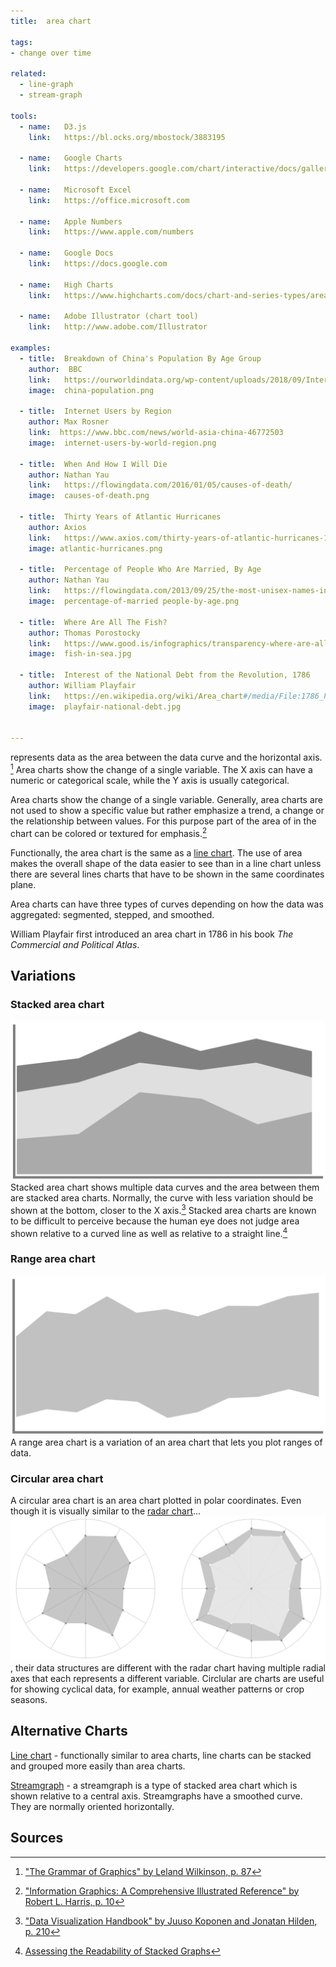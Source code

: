 ```yaml
---
title:  area chart
  
tags:
- change over time

related:
  - line-graph
  - stream-graph

tools:
  - name:   D3.js
    link:   https://bl.ocks.org/mbostock/3883195

  - name:   Google Charts
    link:   https://developers.google.com/chart/interactive/docs/gallery/areachart

  - name:   Microsoft Excel
    link:   https://office.microsoft.com

  - name:   Apple Numbers
    link:   https://www.apple.com/numbers

  - name:   Google Docs
    link:   https://docs.google.com

  - name:   High Charts
    link:   https://www.highcharts.com/docs/chart-and-series-types/area-chart

  - name:   Adobe Illustrator (chart tool)
    link:   http://www.adobe.com/Illustrator

examples:
  - title:  Breakdown of China's Population By Age Group
    author:  BBC
    link:   https://ourworldindata.org/wp-content/uploads/2018/09/Internet-users-by-world-region.png
    image:  china-population.png

  - title:  Internet Users by Region
    author: Max Rosner
    link:  https://www.bbc.com/news/world-asia-china-46772503
    image:  internet-users-by-world-region.png
    
  - title:  When And How I Will Die
    author: Nathan Yau
    link:   https://flowingdata.com/2016/01/05/causes-of-death/
    image:  causes-of-death.png
    
  - title:  Thirty Years of Atlantic Hurricanes
    author: Axios
    link:   https://www.axios.com/thirty-years-of-atlantic-hurricanes-1513305322-8b3c056a-ff13-49dc-a95d-961481119907.html
    image: atlantic-hurricanes.png
    
  - title:  Percentage of People Who Are Married, By Age
    author: Nathan Yau
    link:   https://flowingdata.com/2013/09/25/the-most-unisex-names-in-us-history/
    image:  percentage-of-married people-by-age.png
  
  - title:  Where Are All The Fish?
    author: Thomas Porostocky
    link:   https://www.good.is/infographics/transparency-where-are-all-the-fish#open
    image:  fish-in-sea.jpg
    
  - title:  Interest of the National Debt from the Revolution, 1786
    author: William Playfair
    link:   https://en.wikipedia.org/wiki/Area_chart#/media/File:1786_Playfair_-_25_Interest_of_the_national_Debt_from_the_Revolution.jpg
    image:  playfair-national-debt.jpg
    

---
```


represents data as the area between the data curve and the horizontal axis. [^1] Area charts show the change of a single variable. The X axis can have a numeric or categorical scale, while the Y axis is usually categorical. 


<!--more-->

Area charts show the change of a single variable. Generally, area charts are not used to show a specific value but rather emphasize a trend, a change or the relationship between values. For this purpose part of the area of in the chart can be colored or textured for emphasis.[^2]

Functionally, the area chart is the same as a [line chart](/line-chart). The use of area makes the overall shape of the data easier to see than in a line chart unless there are several lines charts that have to be shown in the same coordinates plane.

Area charts can have three types of curves depending on how the data was aggregated: segmented, stepped, and smoothed.

William Playfair first introduced an area chart in 1786 in his book *The Commercial and Political Atlas*.

## Variations

### Stacked area chart
<img src="stacked-area-chart.svg" alt="stacked area chart" class="f-right-half" />  Stacked area chart shows multiple data curves and the area between them are stacked area charts. Normally, the curve with less variation should be shown at the bottom, closer to the X axis.[^5] Stacked area charts are known to be difficult to perceive because the human eye does not judge area shown relative to a curved line as well as relative to a straight line.[^6]

### Range area chart
<img src="range-area-chart.svg" alt="range area chart" class="f-right-half" />  A range area chart is a variation of an area chart that lets you plot ranges of data.

### Circular area chart
A circular area chart is an area chart plotted in polar coordinates. Even though it is visually similar to the [radar chart](/radar-chart)... <img src="circular-area-chart.svg" alt="circular area chart" class="f-full" />, their data structures are different with the radar chart having multiple radial axes that each represents a different variable. Circlular are charts are useful for showing cyclical data, for example, annual weather patterns or crop seasons.


## Alternative Charts

[Line chart](/line-chart) - functionally similar to area charts, line charts can be stacked and grouped more easily than area charts.

[Streamgraph](/stream-graph) - a streamgraph is a type of stacked area chart which is shown relative to a central axis. Streamgraphs have a smoothed curve. They are normally oriented horizontally.


## Sources

[^1]: ["The Grammar of Graphics" by Leland Wilkinson, p. 87](https://books.google.com/books?id=ZiwLCAAAQBAJ&printsec=frontcover&dq=%22area+diagram%22+visualization&hl=en&sa=X&ved=0ahUKEwj6gIWivrPhAhWiyosBHfXzDPYQ6AEIKDAA#v=snippet&q=area%20chart&f=false)
[^2]: ["Information Graphics: A Comprehensive Illustrated Reference" by Robert L. Harris, p. 10](https://books.google.fr/books?id=qusmDAAAQBAJ&printsec=frontcover&dq=%22area+graph%22+visualization&hl=en&sa=X&ved=0ahUKEwjz_cjqv7PhAhW9yIsBHc6dDQMQ6AEIWzAJ#v=onepage&q=%22area%20graph%22%20visualization&f=false)
[^5]: ["Data Visualization Handbook" by Juuso Koponen and Jonatan Hilden, p. 210](https://shop.aalto.fi/p/971-data-visualization-handbook/)
[^6]: [Assessing the Readability of Stacked Graphs](https://hal.inria.fr/hal-01587962/document)
